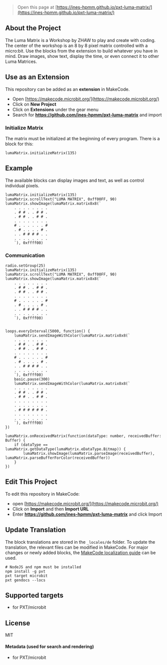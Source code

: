 
> Open this page at [https://ines-hpmm.github.io/pxt-luma-matrix/](https://ines-hpmm.github.io/pxt-luma-matrix/)

## About the Project

The Luma Matrix is a Workshop by ZHAW to play and create with coding. The center of the workshop is an 8 by 8 pixel matrix controlled with a micro:bit. 
Use the blocks from the extension to build whatever you have in mind. Draw images, show text, display the time, or even connect it to other Luma Matrices.

## Use as an Extension

This repository can be added as an **extension** in MakeCode.

* Open [https://makecode.microbit.org/](https://makecode.microbit.org/)
* Click on **New Project**
* Click on **Extensions** under the gear menu
* Search for **https://github.com/ines-hpmm/pxt-luma-matrix** and import

### Initialize Matrix
The matrix must be initialized at the beginning of every program. There is a block for this:
```blocks
lumaMatrix.initializeMatrix(135)

```

## Example
The available blocks can display images and text, as well as control individual pixels.
```blocks
lumaMatrix.initializeMatrix(135)
lumaMatrix.scrollText("LUMA MATRIX", 0xff00FF, 90)
lumaMatrix.showImage(lumaMatrix.matrix8x8(`
    . . . . . . . .
    . # # . . # # .
    . # # . . # # .
    . . . . . . . .
    # . . . . . . #
    . # . . . . # .
    . . # # # # . .
    . . . . . . . .
    `), 0xffff00)
```

### Communication
```blocks
radio.setGroup(25)
lumaMatrix.initializeMatrix(135)
lumaMatrix.scrollText("LUMA MATRIX", 0xff00FF, 90)
lumaMatrix.showImage(lumaMatrix.matrix8x8(`
    . . . . . . . .
    . # # . . # # .
    . # # . . # # .
    . . . . . . . .
    # . . . . . . #
    . # . . . . # .
    . . # # # # . .
    . . . . . . . .
    `), 0xffff00)


loops.everyInterval(5000, function() {
    lumaMatrix.sendImageWithColor(lumaMatrix.matrix8x8(`
    . . . . . . . .
    . # # . . # # .
    . # # . . # # .
    . . . . . . . .
    # . . . . . . #
    . # . . . . # .
    . . # # # # . .
    . . . . . . . .
    `), 0xffff00)
    basic.pause(300)
    lumaMatrix.sendImageWithColor(lumaMatrix.matrix8x8(`
    . . . . . . . .
    . # # . . # # .
    . # # . . # # .
    . . . . . . . .
    . . . . . . . .
    . # # # # # # .
    . . . . . . . .
    . . . . . . . .
    `), 0xffff00)
})

lumaMatrix.onReceivedMatrix(function(dataType: number, receivedBuffer: Buffer) {
    if (dataType == lumaMatrix.getDataType(lumaMatrix.eDataType.Bitmap)) {
        lumaMatrix.showImage(lumaMatrix.parseImage(receivedBuffer), lumaMatrix.parseBufferForColor(receivedBuffer))
    }
})

```


## Edit This Project

To edit this repository in MakeCode:

* open [https://makecode.microbit.org/](https://makecode.microbit.org/)
* Click on **Import** and then **Import URL**
* Enter **https://github.com/ines-hpmm/pxt-luma-matrix** and click Import

## Update Translation
The block translations are stored in the `_locales/de` folder. To update the translation, the relevant files can be modified in MakeCode. For major changes or newly added blocks, the [MakeCode localization guide](https://makecode.com/extensions/localization) can be used.

```shell
# NodeJS and npm must be installed
npm install -g pxt
pxt target microbit
pxt gendocs --locs
```

## Supported targets

* for PXT/microbit

## License

MIT

#### Metadata (used for search and rendering)

* for PXT/microbit
<script src="https://makecode.com/gh-pages-embed.js"></script><script>makeCodeRender("{{ site.makecode.home_url }}", "{{ site.github.owner_name }}/{{ site.github.repository_name }}");</script>
